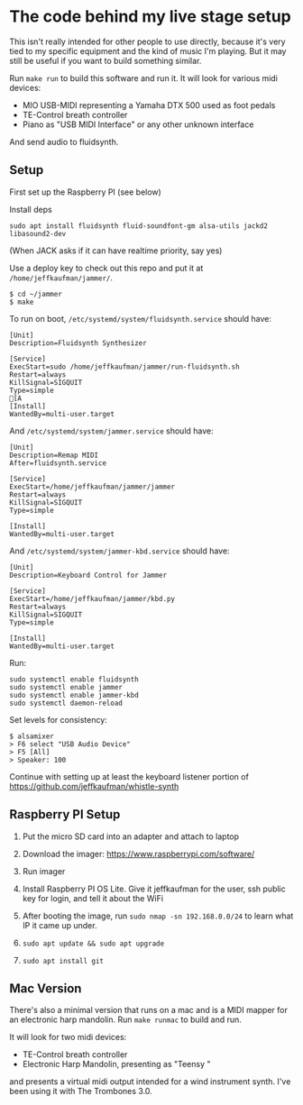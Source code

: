 # The code behind my live stage setup

This isn't really intended for other people to use directly, because it's very
tied to my specific equipment and the kind of music I'm playing.  But it may
still be useful if you want to build something similar.

Run `make run` to build this software and run it.  It will look for various
midi devices:

* MIO USB-MIDI representing a Yamaha DTX 500 used as foot pedals
* TE-Control breath controller
* Piano as "USB MIDI Interface" or any other unknown interface

And send audio to fluidsynth.

## Setup

First set up the Raspberry PI (see below)

Install deps

```
sudo apt install fluidsynth fluid-soundfont-gm alsa-utils jackd2 libasound2-dev
```

(When JACK asks if it can have realtime priority, say yes)

Use a deploy key to check out this repo and put it at `/home/jeffkaufman/jammer/`.

```
$ cd ~/jammer
$ make
```

To run on boot, `/etc/systemd/system/fluidsynth.service` should have:

```
[Unit]
Description=Fluidsynth Synthesizer

[Service]
ExecStart=sudo /home/jeffkaufman/jammer/run-fluidsynth.sh
Restart=always
KillSignal=SIGQUIT
Type=simple
[A
[Install]
WantedBy=multi-user.target
```

And `/etc/systemd/system/jammer.service` should have:

```
[Unit]
Description=Remap MIDI
After=fluidsynth.service

[Service]
ExecStart=/home/jeffkaufman/jammer/jammer
Restart=always
KillSignal=SIGQUIT
Type=simple

[Install]
WantedBy=multi-user.target
```

And `/etc/systemd/system/jammer-kbd.service` should have:

```
[Unit]
Description=Keyboard Control for Jammer

[Service]
ExecStart=/home/jeffkaufman/jammer/kbd.py
Restart=always
KillSignal=SIGQUIT
Type=simple

[Install]
WantedBy=multi-user.target
```

Run:

```
sudo systemctl enable fluidsynth
sudo systemctl enable jammer
sudo systemctl enable jammer-kbd
sudo systemctl daemon-reload
```

Set levels for consistency:

```
$ alsamixer
> F6 select "USB Audio Device"
> F5 [All]
> Speaker: 100
```


Continue with setting up at least the keyboard listener portion of
https://github.com/jeffkaufman/whistle-synth

## Raspberry PI Setup

1. Put the micro SD card into an adapter and attach to laptop

2. Download the imager: https://www.raspberrypi.com/software/

3. Run imager

4. Install Raspberry PI OS Lite. Give it jeffkaufman for the user, ssh
   public key for login, and tell it about the WiFi

5. After booting the image, run `sudo nmap -sn 192.168.0.0/24` to learn what
   IP it came up under.

6. `sudo apt update && sudo apt upgrade`

7. `sudo apt install git`


## Mac Version

There's also a minimal version that runs on a mac and is a MIDI mapper for an
electronic harp mandolin.  Run `make runmac` to build and run.

It will look for two midi devices:

* TE-Control breath controller
* Electronic Harp Mandolin, presenting as "Teensy "

and presents a virtual midi output intended for a wind instrument synth.  I've
been using it with The Trombones 3.0.
